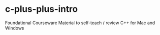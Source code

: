 # c-plus-plus-intro
Foundational Courseware Material to self-teach / review C++ for Mac and Windows
